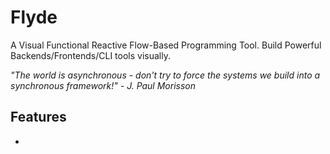 # Flyde

A Visual Functional Reactive Flow-Based Programming Tool.
Build Powerful Backends/Frontends/CLI tools visually.

_"The world is asynchronous - don't try to force the systems we build into a synchronous framework!" - J. Paul Morisson_

## Features

-

